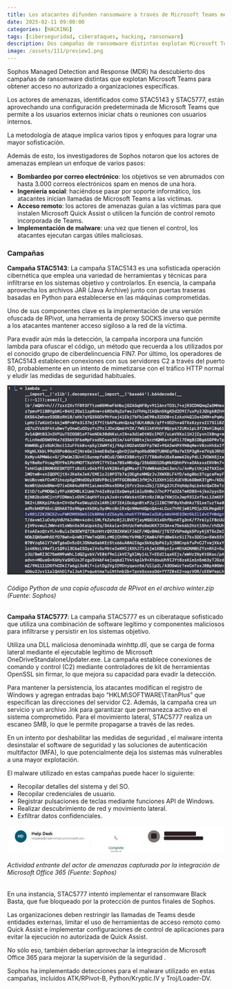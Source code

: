 ```yaml
---
title: Los atacantes difunden ransomware a través de Microsoft Teams mediante llamadas de voz
date: 2025-02-11 09:00:00 
categories: [HACKING]
tags: [ciberseguridad, ciberataques, hacking, ransonware]
description: Dos campañas de ransomware distintas explotan Microsoft Teams para obtener acceso no autorizado a organizaciones específicas.
image: /assets/111/preview1.png
---
```


Sophos Managed Detection and Response (MDR) ha descubierto dos campañas de ransomware distintas que explotan Microsoft Teams para obtener acceso no autorizado a organizaciones específicas.

Los actores de amenazas, identificados como STAC5143 y STAC5777, están aprovechando una configuración predeterminada de Microsoft Teams que permite a los usuarios externos iniciar chats o reuniones con usuarios internos.

La metodología de ataque implica varios tipos y enfoques para lograr una mayor sofisticación.

Además de esto, los investigadores de Sophos notaron que los actores de amenazas emplean un enfoque de varios pasos:

- **Bombardeo por correo electrónico**: los objetivos se ven abrumados con hasta 3.000 correos electrónicos spam en menos de una hora.
- **Ingeniería social**: haciéndose pasar por soporte informático, los atacantes inician llamadas de Microsoft Teams a las víctimas.
- **Acceso remoto**: los actores de amenazas guían a las víctimas para que instalen Microsoft Quick Assist o utilicen la función de control remoto incorporada de Teams.
- **Implementación de malware**: una vez que tienen el control, los atacantes ejecutan cargas útiles maliciosas.

### Campañas

**Campaña STAC5143**: La campaña STAC5143 es una sofisticada operación cibernética que emplea una variedad de herramientas y técnicas para infiltrarse en los sistemas objetivo y controlarlos. En esencia, la campaña aprovecha los archivos JAR (Java Archive) junto con puertas traseras basadas en Python para establecerse en las máquinas comprometidas.

Uno de sus componentes clave es la implementación de una versión ofuscada de RPivot, una herramienta de proxy SOCKS inverso que permite a los atacantes mantener acceso sigiloso a la red de la víctima.

Para evadir aún más la detección, la campaña incorpora una función lambda para ofuscar el código, un método que recuerda a los utilizados por el conocido grupo de ciberdelincuencia FIN7. Por último, los operadores de STAC5143 establecen conexiones con sus servidores C2 a través del puerto 80, probablemente en un intento de mimetizarse con el tráfico HTTP normal y eludir las medidas de seguridad habituales.

![Imagen 01](/assets/111/111-01.jpg)
###### _Código Python de una copia ofuscada de RPivot en el archivo winter.zip (Fuente: Sophos)_

**Campaña STAC5777**: La campaña STAC5777 es un ciberataque sofisticado que utiliza una combinación de software legítimo y componentes maliciosos para infiltrarse y persistir en los sistemas objetivo.

Utiliza una DLL maliciosa denominada winhttp.dll, que se carga de forma lateral mediante el ejecutable legítimo de Microsoft OneDriveStandaloneUpdater.exe. La campaña establece conexiones de comando y control (C2) mediante controladores de kit de herramientas OpenSSL sin firmar, lo que mejora su capacidad para evadir la detección.

Para mantener la persistencia, los atacantes modifican el registro de Windows y agregan entradas bajo “HKLM\SOFTWARE\TitanPlus” que especifican las direcciones del servidor C2. Además, la campaña crea un servicio y un archivo .lnk para garantizar que permanezca activo en el sistema comprometido. Para el movimiento lateral, STAC5777 realiza un escaneo SMB, lo que le permite propagarse a través de las redes.

En un intento por deshabilitar las medidas de seguridad , el malware intenta desinstalar el software de seguridad y las soluciones de autenticación multifactor (MFA), lo que potencialmente deja los sistemas más vulnerables a una mayor explotación.

El malware utilizado en estas campañas puede hacer lo siguiente:

- Recopilar detalles del sistema y del SO.
- Recopilar credenciales de usuario.
- Registrar pulsaciones de teclas mediante funciones API de Windows.
- Realizar descubrimiento de red y movimiento lateral.
- Exfiltrar datos confidenciales.

![Imagen 01](/assets/111/111-02.jpg)
###### _Actividad entrante del actor de amenazas capturada por la integración de Microsoft Office 365 (Fuente: Sophos)_

En una instancia, STAC5777 intentó implementar el ransomware Black Basta, que fue bloqueado por la protección de puntos finales de Sophos.

Las organizaciones deben restringir las llamadas de Teams desde entidades externas, limitar el uso de herramientas de acceso remoto como Quick Assist e implementar configuraciones de control de aplicaciones para evitar la ejecución no autorizada de Quick Assist.

No sólo eso, también deberían aprovechar la integración de Microsoft Office 365 para mejorar la supervisión de la seguridad .

Sophos ha implementado detecciones para el malware utilizado en estas campañas, incluidos ATK/RPivot-B, Python/Kryptic.IV y Troj/Loader-DV.




